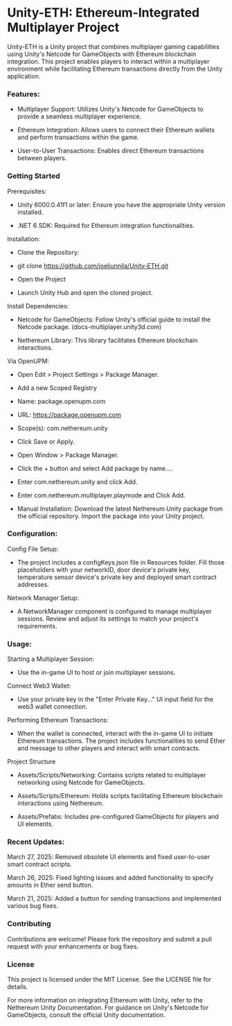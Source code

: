 # Unity-ETH: Ethereum-Integrated Multiplayer Project

Unity-ETH is a Unity project that combines multiplayer gaming capabilities using Unity's Netcode for GameObjects with Ethereum blockchain integration. This project enables players to interact within a multiplayer environment while facilitating Ethereum transactions directly from the Unity application.

### Features:

- Multiplayer Support: Utilizes Unity's Netcode for GameObjects to provide a seamless multiplayer experience.

- Ethereum Integration: Allows users to connect their Ethereum wallets and perform transactions within the game.

- User-to-User Transactions: Enables direct Ethereum transactions between players.

### Getting Started

Prerequisites:

- Unity 6000.0.41f1 or later: Ensure you have the appropriate Unity version installed.

- .NET 6 SDK: Required for Ethereum integration functionalities.

Installation:

- Clone the Repository:

- git clone https://github.com/joeljunnila/Unity-ETH.git

- Open the Project

- Launch Unity Hub and open the cloned project.

Install Dependencies:

- Netcode for GameObjects: Follow Unity's official guide to install the Netcode package. (docs-multiplayer.unity3d.com)

- Nethereum Library: This library facilitates Ethereum blockchain interactions.

Via OpenUPM:

- Open Edit > Project Settings > Package Manager.

- Add a new Scoped Registry

- Name: package.openupm.com

- URL: https://package.openupm.com

- Scope(s): com.nethereum.unity

- Click Save or Apply.

- Open Window > Package Manager.

- Click the + button and select Add package by name....

- Enter com.nethereum.unity and click Add.

- Enter com.nethereum.multiplayer.playmode and Click Add.

- Manual Installation: Download the latest Nethereum Unity package from the official repository. Import the package into your Unity project.

### Configuration:

Config File Setup:

- The project includes a configKeys.json file in Resources folder. Fill those placeholders with your networkID, door device's private key, temperature sensor device's private key and deployed smart contract addresses.

Network Manager Setup:

- A NetworkManager component is configured to manage multiplayer sessions. Review and adjust its settings to match your project's requirements.

### Usage:

Starting a Multiplayer Session:

- Use the in-game UI to host or join multiplayer sessions.

Connect Web3 Wallet:

- Use your private key in the "Enter Private Key..." UI input field for the web3 wallet connection.

Performing Ethereum Transactions:

- When the wallet is connected, interact with the in-game UI to initiate Ethereum transactions. The project includes functionalities to send Ether and message to other players and interact with smart contracts.

Project Structure

- Assets/Scripts/Networking: Contains scripts related to multiplayer networking using Netcode for GameObjects.

- Assets/Scripts/Ethereum: Holds scripts facilitating Ethereum blockchain interactions using Nethereum.

- Assets/Prefabs: Includes pre-configured GameObjects for players and UI elements.

### Recent Updates:

March 27, 2025: Removed obsolete UI elements and fixed user-to-user smart contract scripts.

March 26, 2025: Fixed lighting issues and added functionality to specify amounts in Ether send button.

March 21, 2025: Added a button for sending transactions and implemented various bug fixes.

### Contributing

Contributions are welcome! Please fork the repository and submit a pull request with your enhancements or bug fixes.

### License

This project is licensed under the MIT License. See the LICENSE file for details.

For more information on integrating Ethereum with Unity, refer to the Nethereum Unity Documentation. For guidance on Unity's Netcode for GameObjects, consult the official Unity documentation.
